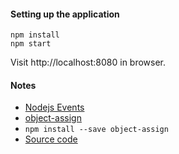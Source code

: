 #### Setting up the application

```
npm install
npm start
```

Visit http://localhost:8080 in browser.

#### Notes

* [Nodejs Events](https://nodejs.org/api/events.html)
* [object-assign](https://www.npmjs.com/package/object-assign)
* `npm install --save object-assign`
* [Source code](...)
